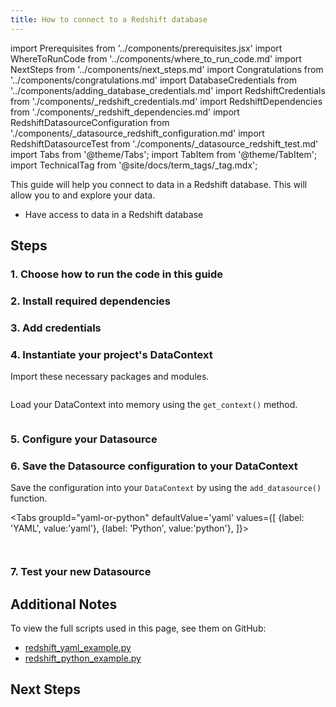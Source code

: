 ```yaml
---
title: How to connect to a Redshift database
---
```

import Prerequisites from '../components/prerequisites.jsx'
import WhereToRunCode from '../components/where_to_run_code.md'
import NextSteps from '../components/next_steps.md'
import Congratulations from '../components/congratulations.md'
import DatabaseCredentials from '../components/adding_database_credentials.md'
import RedshiftCredentials from './components/_redshift_credentials.md'
import RedshiftDependencies from './components/_redshift_dependencies.md'
import RedshiftDatasourceConfiguration from './components/_datasource_redshift_configuration.md'
import RedshiftDatasourceTest from './components/_datasource_redshift_test.md'
import Tabs from '@theme/Tabs';
import TabItem from '@theme/TabItem';
import TechnicalTag from '@site/docs/term_tags/_tag.mdx';

This guide will help you connect to data in a Redshift database.
This will allow you to <TechnicalTag tag="validation" text="Validate" /> and explore your data.

<Prerequisites>

- Have access to data in a Redshift database

</Prerequisites>

## Steps

### 1. Choose how to run the code in this guide

<WhereToRunCode />

### 2. Install required dependencies

<RedshiftDependencies />

### 3. Add credentials

<DatabaseCredentials />

<RedshiftCredentials />

### 4. Instantiate your project's DataContext

Import these necessary packages and modules.

```python file=../../../../tests/integration/docusaurus/connecting_to_your_data/database/redshift_yaml_example.py#L3-L6
```

Load your DataContext into memory using the `get_context()` method.

```python file=../../../../tests/integration/docusaurus/connecting_to_your_data/database/redshift_yaml_example.py#L26
```

### 5. Configure your Datasource

<RedshiftDatasourceConfiguration />

### 6. Save the Datasource configuration to your DataContext

Save the configuration into your `DataContext` by using the `add_datasource()` function.

<Tabs
  groupId="yaml-or-python"
  defaultValue='yaml'
  values={[
  {label: 'YAML', value:'yaml'},
  {label: 'Python', value:'python'},
  ]}>

<TabItem value="yaml">

```python file=../../../../tests/integration/docusaurus/connecting_to_your_data/database/redshift_yaml_example.py#L53
```

</TabItem>

<TabItem value="python">

```python file=../../../../tests/integration/docusaurus/connecting_to_your_data/database/redshift_python_example.py#L53
```

</TabItem>

</Tabs>

### 7. Test your new Datasource

<RedshiftDatasourceTest />



<Congratulations />

## Additional Notes

To view the full scripts used in this page, see them on GitHub:

- [redshift_yaml_example.py](https://github.com/great-expectations/great_expectations/blob/develop/tests/integration/docusaurus/connecting_to_your_data/database/redshift_yaml_example.py)
- [redshift_python_example.py](https://github.com/great-expectations/great_expectations/blob/develop/tests/integration/docusaurus/connecting_to_your_data/database/redshift_python_example.py)

## Next Steps

<NextSteps />
